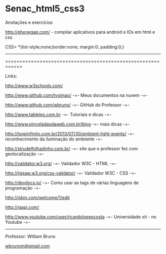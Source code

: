 Senac_html5_css3
================

Anotações e exercícios

http://phonegap.com/ - compilar aplicativos para android e IOs em html e css


CSS= *{list-style;none;border:none; margin:0; padding:0;}
_________


============================================================

Links:

http://www.w3schools.com/

http://www.github.com/tvsimao/ -=- Meus documentos na nuvem -=-

http://www.github.com/wbruno/ -=- GitHub do Professor -=-

http://www.tableles.com.br  -=- Tutoriais e dicas -=- 

http://www.pinceladasdaweb.com.br/blog   -=- mais dicas -=-

http://loopinfinito.com.br/2013/07/30/ambient-light-events/  -=- reconhecimento da iluminação do ambiente -=-

http://strudelfolhadinho.com.br/  -=- site que o professor fez com geolocalização -=-

http://validator.w3.org/  -=- Validador W3C - HTML -=-

http://jigsaw.w3.org/css-validator/  -=- Validador W3C - CSS -=-


http://devdocs.io/ -=- Como usar as tags de várias linguagens de programação -=-

http://jsbin.com/welcome/1/edit

http://jqapi.com/

http://www.youtube.com/user/ricardolopescosta  -=- Universidade xti - no Youtube -=-


________

Professor:
William Bruno

wbrunom@gmail.com




